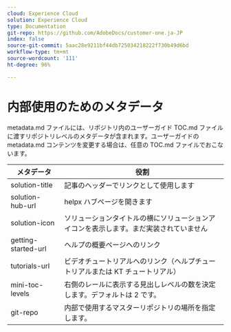 ```yaml
---
cloud: Experience Cloud
solution: Experience Cloud
type: Documentation
git-repo: https://github.com/AdobeDocs/customer-one.ja-JP
index: false
source-git-commit: 5aac28e9211bf44db725034218222f730b49d6bd
workflow-type: tm+mt
source-wordcount: '111'
ht-degree: 96%

---
```



# 内部使用のためのメタデータ

metadata.md ファイルには、リポジトリ内のユーザーガイド TOC.md ファイルに渡すリポジトリレベルのメタデータが含まれます。ユーザーガイドの metadata.md コンテンツを変更する場合は、任意の TOC.md ファイルでおこないます。

| メタデータ | 役割 |
|--- |--- |
| solution-title | 記事のヘッダーでリンクとして使用します |
| solution-hub-url | helpx ハブページを開きます |
| solution-icon | ソリューションタイトルの横にソリューションアイコンを表示します。まだ実装されていません |
| getting-started-url | ヘルプの概要ページへのリンク |
| tutorials-url | ビデオチュートリアルへのリンク（ヘルプチュートリアルまたは KT チュートリアル） |
| mini-toc-levels | 右側のレールに表示する見出しレベルの数を決定します。デフォルトは 2 です。 |
| git-repo | 内部で使用するマスターリポジトリの場所を指定します。 |
